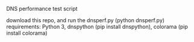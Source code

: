 DNS performance test script

download this repo, and run the dnsperf.py (python dnsperf.py)
requirements: Python 3, dnspython (pip install dnspython), colorama (pip install colorama)
